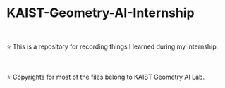 # KAIST-Geometry-AI-Internship

</br> 

⭐ This is a repository for recording things I learned during my internship. 

</br>

⭐ Copyrights for most of the files belong to KAIST Geometry AI Lab. 
